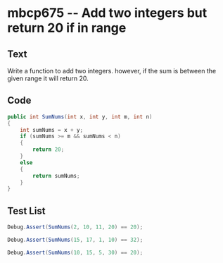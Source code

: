 # mbcp675 -- Add two integers but return 20 if in range

## Text

Write a function to add two integers. however, if the sum is between the given range it will return 20.

## Code

```csharp
public int SumNums(int x, int y, int m, int n) 
{
    int sumNums = x + y;
    if (sumNums >= m && sumNums < n) 
    {
        return 20;
    } 
    else 
    {
        return sumNums;
    }
}
```

## Test List

```csharp
Debug.Assert(SumNums(2, 10, 11, 20) == 20);
```

```csharp
Debug.Assert(SumNums(15, 17, 1, 10) == 32);
```

```csharp
Debug.Assert(SumNums(10, 15, 5, 30) == 20);
```

